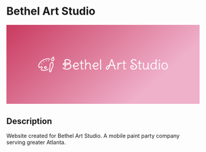 # Bethel Art Studio
![cover image of Bethel Art Studio site](https://github.com/Wo1vin/BethelArtStudio/blob/main/cover.png?raw=true)
## Description
Website created for Bethel Art Studio. 
A mobile paint party company serving greater Atlanta.
